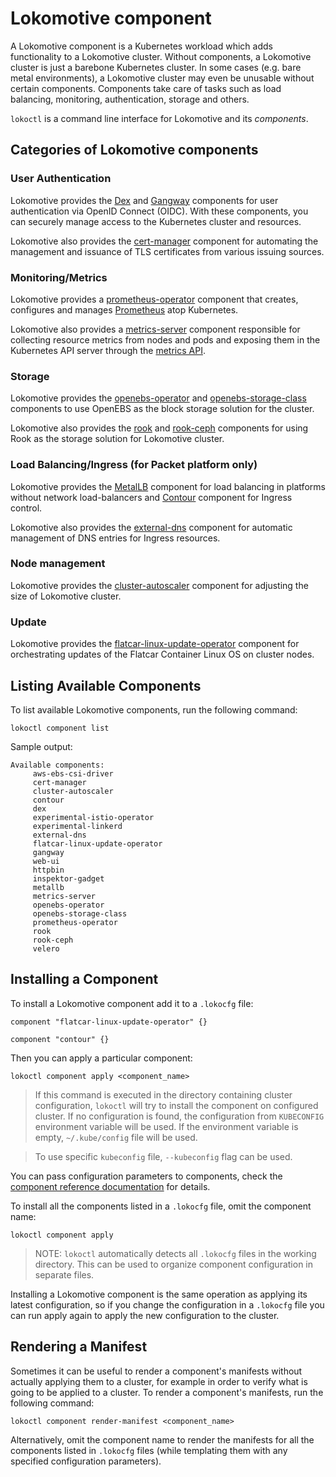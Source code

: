 # Lokomotive component

A Lokomotive component is a Kubernetes workload which adds functionality to a Lokomotive cluster.
Without components, a Lokomotive cluster is just a barebone Kubernetes cluster. In some cases (e.g.
bare metal environments), a Lokomotive cluster may even be unusable without certain components.
Components take care of tasks such as load balancing, monitoring, authentication, storage and
others.

`lokoctl` is a command line interface for Lokomotive and its *components*.

## Categories of Lokomotive components

### User Authentication

Lokomotive provides the [Dex](../configuration-reference/components/dex.md) and
[Gangway](../configuration-reference/components/gangway.md) components for user authentication via
OpenID Connect (OIDC). With these components, you can securely manage access to the Kubernetes
cluster and resources.

Lokomotive also provides the [cert-manager](../configuration-reference/components/cert-manager.md)
component for automating the management and issuance of TLS certificates from various issuing
sources.

### Monitoring/Metrics

Lokomotive provides a
[prometheus-operator](../configuration-reference/components/prometheus-operator.md) component that
creates, configures and manages [Prometheus](https://prometheus.io/) atop Kubernetes.

Lokomotive also provides a [metrics-server](../configuration-reference/components/metrics-server.md)
component responsible for collecting resource metrics from nodes and pods and exposing them in the
Kubernetes API server through the [metrics API](https://github.com/kubernetes/metrics).

### Storage

Lokomotive provides the [openebs-operator](../configuration-reference/components/openebs-operator.md) and
[openebs-storage-class](../configuration-reference/components/openebs-storage-class.md) components to
use OpenEBS as the block storage solution for the cluster.

Lokomotive also provides the [rook](../configuration-reference/components/rook.md) and
[rook-ceph](../configuration-reference/components/rook-ceph.md) components for using Rook as the storage
solution for Lokomotive cluster.

### Load Balancing/Ingress (for Packet platform only)

Lokomotive provides the [MetalLB](../configuration-reference/components/metallb.md) component for load
balancing in platforms without network load-balancers and
[Contour](../configuration-reference/components/contour.md) component for Ingress control.

Lokomotive also provides the [external-dns](../configuration-reference/components/external-dns.md)
component for automatic management of DNS entries for Ingress resources.

### Node management

Lokomotive provides the
[cluster-autoscaler](../configuration-reference/components/cluster-autoscaler.md) component for adjusting
the size of Lokomotive cluster.

### Update

Lokomotive provides the
[flatcar-linux-update-operator](../configuration-reference/components/flatcar-linux-update-operator.md)
component for orchestrating updates of the Flatcar Container Linux OS on cluster nodes.

## Listing Available Components

To list available Lokomotive components, run the following command:

```
lokoctl component list
```

Sample output:

```
Available components:
	 aws-ebs-csi-driver
	 cert-manager
	 cluster-autoscaler
	 contour
	 dex
	 experimental-istio-operator
	 experimental-linkerd
	 external-dns
	 flatcar-linux-update-operator
	 gangway
	 web-ui
	 httpbin
	 inspektor-gadget
	 metallb
	 metrics-server
	 openebs-operator
	 openebs-storage-class
	 prometheus-operator
	 rook
	 rook-ceph
	 velero
```

## Installing a Component

To install a Lokomotive component add it to a `.lokocfg` file:

```hcl
component "flatcar-linux-update-operator" {}

component "contour" {}
```

Then you can apply a particular component:

```console
lokoctl component apply <component_name>
```

> If this command is executed in the directory containing cluster configuration, `lokoctl` will try
> to install the component on configured cluster. If no configuration is found, the configuration
> from `KUBECONFIG` environment variable will be used. If the environment variable is empty,
> `~/.kube/config` file will be used.

>To use specific `kubeconfig` file, `--kubeconfig` flag can be used.

You can pass configuration parameters to components, check the [component reference
documentation](../configuration-reference/components) for details.

To install all the components listed in a `.lokocfg` file, omit the component name:

```console
lokoctl component apply
```

>NOTE: `lokoctl` automatically detects all `.lokocfg` files in the working directory. This can be
>used to organize component configuration in separate files.

Installing a Lokomotive component is the same operation as applying its latest configuration, so if
you change the configuration in a `.lokocfg` file you can run apply again to apply the new
configuration to the cluster.

## Rendering a Manifest

Sometimes it can be useful to render a component's manifests without actually applying them to a
cluster, for example in order to verify what is going to be applied to a cluster. To render a
component's manifests, run the following command:

```console
lokoctl component render-manifest <component_name>
```

Alternatively, omit the component name to render the manifests for all the components listed in
`.lokocfg` files (while templating them with any specified configuration parameters).
